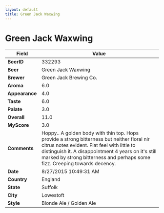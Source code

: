 ```yaml
---
layout: default
title: Green Jack Waxwing
---
```


# Green Jack Waxwing

| Field         | Value     |
|---------------|-----------|
| **BeerID** | 332293 |
| **Beer** | Green Jack Waxwing |
| **Brewer** | Green Jack Brewing Co. |
| **Aroma** | 6.0 |
| **Appearance** | 4.0 |
| **Taste** | 6.0 |
| **Palate** | 3.0 |
| **Overall** | 11.0 |
| **MyScore** | 3.0 |
| **Comments** | Hoppy.. A golden body with thin top. Hops provide a strong bitterness but neither floral nir citrus notes evident. Flat feel with little to distinguish it. A disappointment 4 years on it's still marked by strong bitterness and perhaps some fizz. Creeping towards decency. |
| **Date** | 8/27/2015 10:49:31 AM |
| **Country** | England |
| **State** | Suffolk |
| **City** | Lowestoft |
| **Style** | Blonde Ale / Golden Ale |
